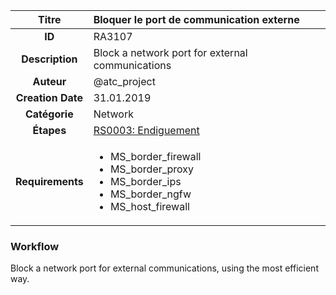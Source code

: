 | Titre                       | Bloquer le port de communication externe         |
|:---------------------------:|:--------------------|
| **ID**                      | RA3107            |
| **Description**             | Block a network port for external communications   |
| **Auteur**                  | @atc_project        |
| **Creation Date**           | 31.01.2019 |
| **Catégorie**                | Network      |
| **Étapes**                   |[RS0003: Endiguement](../Response_Stages/RS0003.md)| 
| **Requirements** |<ul><li>MS_border_firewall</li><li>MS_border_proxy</li><li>MS_border_ips</li><li>MS_border_ngfw</li><li>MS_host_firewall</li></ul>|

### Workflow

Block a network port for external communications, using the most efficient way.  
